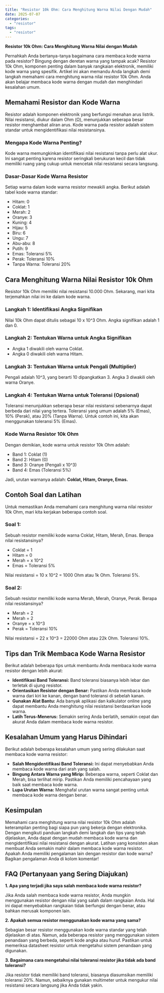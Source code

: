 ```yaml
---
title: "Resistor 10k Ohm: Cara Menghitung Warna Nilai Dengan Mudah"
date: 2025-07-07
categories: 
  - "resistor"
tags: 
  - "resistor"
---
```


**Resistor 10k Ohm: Cara Menghitung Warna Nilai dengan Mudah**

Pernahkah Anda bertanya-tanya bagaimana cara membaca kode warna pada resistor? Bingung dengan deretan warna yang tampak acak? Resistor 10k Ohm, komponen penting dalam banyak rangkaian elektronik, memiliki kode warna yang spesifik. Artikel ini akan memandu Anda langkah demi langkah memahami cara menghitung warna nilai resistor 10k Ohm. Anda akan belajar membaca kode warna dengan mudah dan menghindari kesalahan umum.

## Memahami Resistor dan Kode Warna

Resistor adalah komponen elektronik yang berfungsi menahan arus listrik. Nilai resistansi, diukur dalam Ohm (Ω), menunjukkan seberapa besar resistor menghambat aliran arus. Kode warna pada resistor adalah sistem standar untuk mengidentifikasi nilai resistansinya.

### Mengapa Kode Warna Penting?

Kode warna memungkinkan identifikasi nilai resistansi tanpa perlu alat ukur. Ini sangat penting karena resistor seringkali berukuran kecil dan tidak memiliki ruang yang cukup untuk mencetak nilai resistansi secara langsung.

### Dasar-Dasar Kode Warna Resistor

Setiap warna dalam kode warna resistor mewakili angka. Berikut adalah tabel kode warna standar:

- Hitam: 0
- Coklat: 1
- Merah: 2
- Oranye: 3
- Kuning: 4
- Hijau: 5
- Biru: 6
- Ungu: 7
- Abu-abu: 8
- Putih: 9
- Emas: Toleransi 5%
- Perak: Toleransi 10%
- Tanpa Warna: Toleransi 20%

## Cara Menghitung Warna Nilai Resistor 10k Ohm

Resistor 10k Ohm memiliki nilai resistansi 10.000 Ohm. Sekarang, mari kita terjemahkan nilai ini ke dalam kode warna.

### Langkah 1: Identifikasi Angka Signifikan

Nilai 10k Ohm dapat ditulis sebagai 10 x 10^3 Ohm. Angka signifikan adalah 1 dan 0.

### Langkah 2: Tentukan Warna untuk Angka Signifikan

- Angka 1 diwakili oleh warna Coklat.
- Angka 0 diwakili oleh warna Hitam.

### Langkah 3: Tentukan Warna untuk Pengali (Multiplier)

Pengali adalah 10^3, yang berarti 10 dipangkatkan 3. Angka 3 diwakili oleh warna Oranye.

### Langkah 4: Tentukan Warna untuk Toleransi (Opsional)

Toleransi menunjukkan seberapa besar nilai resistansi sebenarnya dapat berbeda dari nilai yang tertera. Toleransi yang umum adalah 5% (Emas), 10% (Perak), atau 20% (Tanpa Warna). Untuk contoh ini, kita akan menggunakan toleransi 5% (Emas).

### Kode Warna Resistor 10k Ohm

Dengan demikian, kode warna untuk resistor 10k Ohm adalah:

- Band 1: Coklat (1)
- Band 2: Hitam (0)
- Band 3: Oranye (Pengali x 10^3)
- Band 4: Emas (Toleransi 5%)

Jadi, urutan warnanya adalah: **Coklat, Hitam, Oranye, Emas.**

## Contoh Soal dan Latihan

Untuk memastikan Anda memahami cara menghitung warna nilai resistor 10k Ohm, mari kita kerjakan beberapa contoh soal.

### Soal 1:

Sebuah resistor memiliki kode warna Coklat, Hitam, Merah, Emas. Berapa nilai resistansinya?

- Coklat = 1
- Hitam = 0
- Merah = x 10^2
- Emas = Toleransi 5%

Nilai resistansi = 10 x 10^2 = 1000 Ohm atau 1k Ohm. Toleransi 5%.

### Soal 2:

Sebuah resistor memiliki kode warna Merah, Merah, Oranye, Perak. Berapa nilai resistansinya?

- Merah = 2
- Merah = 2
- Oranye = x 10^3
- Perak = Toleransi 10%

Nilai resistansi = 22 x 10^3 = 22000 Ohm atau 22k Ohm. Toleransi 10%.

## Tips dan Trik Membaca Kode Warna Resistor

Berikut adalah beberapa tips untuk membantu Anda membaca kode warna resistor dengan lebih akurat:

- **Identifikasi Band Toleransi:** Band toleransi biasanya lebih lebar dan terletak di ujung resistor.
- **Orientasikan Resistor dengan Benar:** Pastikan Anda membaca kode warna dari kiri ke kanan, dengan band toleransi di sebelah kanan.
- **Gunakan Alat Bantu:** Ada banyak aplikasi dan kalkulator online yang dapat membantu Anda menghitung nilai resistansi berdasarkan kode warna.
- **Latih Terus-Menerus:** Semakin sering Anda berlatih, semakin cepat dan akurat Anda dalam membaca kode warna resistor.

## Kesalahan Umum yang Harus Dihindari

Berikut adalah beberapa kesalahan umum yang sering dilakukan saat membaca kode warna resistor:

- **Salah Mengidentifikasi Band Toleransi:** Ini dapat menyebabkan Anda membaca kode warna dari arah yang salah.
- **Bingung Antara Warna yang Mirip:** Beberapa warna, seperti Coklat dan Merah, bisa terlihat mirip. Pastikan Anda memiliki pencahayaan yang baik saat membaca kode warna.
- **Lupa Urutan Warna:** Menghafal urutan warna sangat penting untuk membaca kode warna dengan benar.

## Kesimpulan

Memahami cara menghitung warna nilai resistor 10k Ohm adalah keterampilan penting bagi siapa pun yang bekerja dengan elektronika. Dengan mengikuti panduan langkah demi langkah dan tips yang telah dijelaskan, Anda dapat dengan mudah membaca kode warna dan mengidentifikasi nilai resistansi dengan akurat. Latihan yang konsisten akan membuat Anda semakin mahir dalam membaca kode warna resistor. Apakah Anda memiliki pengalaman lain dengan resistor dan kode warna? Bagikan pengalaman Anda di kolom komentar!

## FAQ (Pertanyaan yang Sering Diajukan)

**1\. Apa yang terjadi jika saya salah membaca kode warna resistor?**

Jika Anda salah membaca kode warna resistor, Anda mungkin menggunakan resistor dengan nilai yang salah dalam rangkaian Anda. Hal ini dapat menyebabkan rangkaian tidak berfungsi dengan benar, atau bahkan merusak komponen lain.

**2\. Apakah semua resistor menggunakan kode warna yang sama?**

Sebagian besar resistor menggunakan kode warna standar yang telah dijelaskan di atas. Namun, ada beberapa resistor yang menggunakan sistem penandaan yang berbeda, seperti kode angka atau huruf. Pastikan untuk memeriksa datasheet resistor untuk mengetahui sistem penandaan yang digunakan.

**3\. Bagaimana cara mengetahui nilai toleransi resistor jika tidak ada band toleransi?**

Jika resistor tidak memiliki band toleransi, biasanya diasumsikan memiliki toleransi 20%. Namun, sebaiknya gunakan multimeter untuk mengukur nilai resistansi secara langsung jika Anda tidak yakin.
